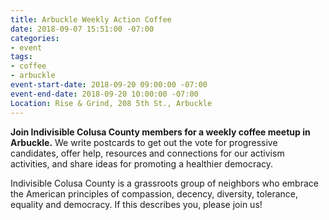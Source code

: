 ```yaml
---
title: Arbuckle Weekly Action Coffee
date: 2018-09-07 15:51:00 -07:00
categories:
- event
tags:
- coffee
- arbuckle
event-start-date: 2018-09-20 09:00:00 -07:00
event-end-date: 2018-09-20 10:00:00 -07:00
Location: Rise & Grind, 208 5th St., Arbuckle
---
```


**Join Indivisible Colusa County members for a weekly coffee meetup in Arbuckle.** We write postcards to get out the vote for progressive candidates, offer help, resources and connections for our activism activities, and share ideas for promoting a healthier democracy.

Indivisible Colusa County is a grassroots group of neighbors who embrace the American principles of compassion, decency, diversity, tolerance, equality and democracy. If this describes you, please join us!